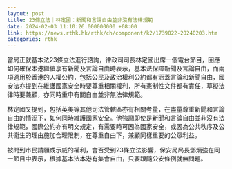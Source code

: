 ```yaml
---
layout: post
title: 23條立法｜林定國：新聞和言論自由並非沒有法律規範
date: 2024-02-03 11:10:26.000000000 +08:00
link: https://news.rthk.hk/rthk/ch/component/k2/1739022-20240203.htm
categories: rthk
---
```


當局正就基本法23條立法進行諮詢，律政司司長林定國出席一個電台節目，回應如何確保本港繼續享有新聞及言論自由時表示，基本法保障新聞及言論自由，而兩項適用於香港的人權公約，包括公民及政治權利公約都有涵蓋言論和新聞自由，國安法亦提到在維護國家安全時要尊重相關權利，所有憲制性文件都有責任，草擬法律時要兼顧，亦同時重申有關自由並非無法律規範。

林定國又提到，包括英美等其他司法管轄區亦有相關考量，在盡量尊重新聞和言論自由的情況下，如何同時維護國家安全。他強調即使是新聞和言論自由並非沒有法律規範，國際公約亦有明文規定，有需要時可因為國家安全，或因為公共秩序及公共衞生的理由施加合理限制，在尊重自由下，兼顧同樣重要的公眾利益。

被問到巿民請願或示威的權利，會否受到23條立法影響，保安局局長鄧炳強在同一節目中表示，根據基本法本港有集會自由，只要跟隨公安條例就無問題。
